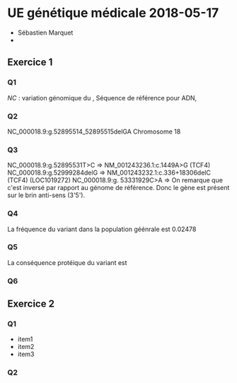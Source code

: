 # UE génétique médicale 2018-05-17
* Sébastien Marquet
*  
## Exercice 1
### Q1
*NC* : variation génomique du , Séquence de référence pour ADN,
### Q2
NC_000018.9:g.52895514_52895515delGA
Chromosome 18
### Q3
NC_000018.9:g.52895531T>C => NM_001243236.1:c.1449A>G (TCF4)
NC_000018.9:g.52999284delG => NM_001243232.1:c.336+18306delC (TCF4) (LOC1019272)
NC_000018.9:g. 53331929C>A =>
On remarque que c'est inversé par rapport au génome de référence. Donc le gène est présent sur le brin anti-sens (3'5').
### Q4
La fréquence du variant dans la population géénrale est 0.02478
### Q5
La conséquence protéique du variant est 
### Q6

## Exercice 2
### Q1
* item1
* item2
* item3
### Q2
